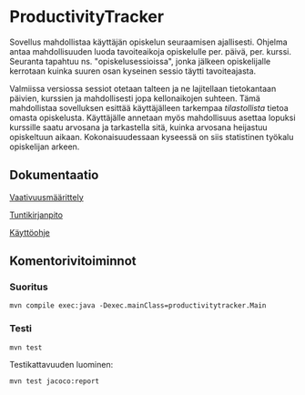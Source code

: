 # ProductivityTracker

Sovellus mahdollistaa käyttäjän opiskelun seuraamisen ajallisesti. Ohjelma antaa mahdollisuuden luoda tavoiteaikoja opiskelulle per. päivä, per. kurssi. Seuranta tapahtuu ns. "opiskelusessioissa", jonka jälkeen opiskelijalle kerrotaan kuinka suuren osan kyseinen sessio täytti tavoiteajasta.

Valmiissa versiossa sessiot otetaan talteen ja ne lajitellaan tietokantaan päivien, kurssien ja mahdollisesti jopa kellonaikojen suhteen. Tämä mahdollistaa sovelluksen esittää käyttäjälleen tarkempaa *tilastollista* tietoa omasta opiskelusta. Käyttäjälle annetaan myös mahdollisuus asettaa lopuksi kurssille saatu arvosana ja tarkastella sitä, kuinka arvosana heijastuu opiskeltuun aikaan. Kokonaisuudessaan kyseessä on siis statistinen työkalu opiskelijan arkeen.


## Dokumentaatio

[Vaativuusmäärittely](https://github.com/TuuPu/ot-harjoitustyo/blob/master/laskarit/dokumentaatio/vaativuusmaarittely.md)

[Tuntikirjanpito](https://github.com/TuuPu/ot-harjoitustyo/blob/master/laskarit/dokumentaatio/tuntikirjanpito.md)

[Käyttöohje](https://github.com/TuuPu/ot-harjoitustyo/blob/master/laskarit/dokumentaatio/kayttoohje.md)

## Komentorivitoiminnot

### Suoritus

```
mvn compile exec:java -Dexec.mainClass=productivitytracker.Main
```

### Testi

```
mvn test
```

Testikattavuuden luominen:

```
mvn test jacoco:report
```
